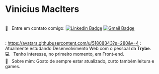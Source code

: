 
# Vinicius Maclters 

<br/> :email: &nbsp; Entre em contato comigo: [![Linkedin Badge](https://img.shields.io/badge/-ViniciusMaclters-blue?style=flat-square&logo=Linkedin&logoColor=white&link=https:https://www.linkedin.com/in/vinicius-maclters-b106a5172/)](https://www.linkedin.com/in/vinicius-maclters-b106a5172/)
[![Gmail Badge](https://img.shields.io/badge/-vinicius.maclters@gmail.com-c14438?style=flat-square&logo=Gmail&logoColor=white&link=mailto:vinicius.maclters@gmail.com)](vinicius.maclters@gmail.com)

<br/> : https://avatars.githubusercontent.com/u/51808343?s=280&v=4 : &nbsp; Atualmente estudando Desenvolvimento Web com o pessoal da **Trybe**.
<br/> :computer: &nbsp; Tenho interesse, no primeiro momento, em Front-end.
<br/> 💬  &nbsp; Sobre mim: Gosto de sempre estar atualizado, curto também leitura e games.





<!--
**viniciusmaclters/ViniciusMaclters** is a ✨ _special_ ✨ repository because its `README.md` (this file) appears on your GitHub profile.





